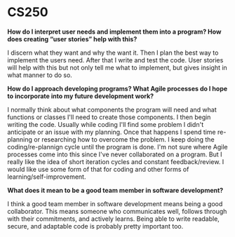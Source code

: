 # CS250

**How do I interpret user needs and implement them into a program? How does creating “user stories” help with this?**

I discern what they want and why the want it. Then I plan the best way to implement the users need. After that I write and test the code. User stories will help with this but not only tell me what to implement,    but gives insight in what manner to do so.
  
**How do I approach developing programs? What Agile processes do I hope to incorporate into my future development work?**

I normally think about what components the program will need and what functions or classes I'll need to create those components. I then begin writing the code. Usually while coding I'll find some problem I didn't     anticipate or an issue with my planning. Once that happens I spend time re-planning or researching how to overcome the problem. I keep doing the coding/re-plannign cycle until the program is done. I'm not sure        where Agile processes come into this since I've never collaborated on a program. But I really like the idea of short iteration cycles and constant feedback/review. I would like use some form of that for coding and    other forms of learning/self-improvement.

**What does it mean to be a good team member in software development?**

I think a good team member in software development means being a good collaborator. This means someone who communicates well, follows through with their commitments, and actively learns. Being able to write           readable, secure, and adaptable code is probably pretty important too.

